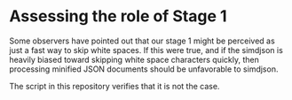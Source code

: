 # Assessing the role of Stage 1


Some observers have pointed out that our stage 1 might be perceived as just
a fast way to skip white spaces. If this were true, and if the simdjson 
is heavily biased toward skipping white space characters quickly, then processing
minified JSON documents should be unfavorable to simdjson.

The script in this repository verifies that it is not the case.